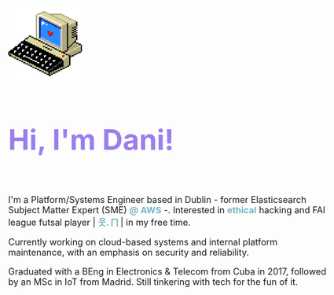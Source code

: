 <title>Home</title>

<style>
  body {
    font-size: 18px;
  }
</style>
<br>

<p align="left"><img alt="Shell" src="media/pixel art.gif" width="150" height="150"></p>


<h1 style="font-size: 3.2em; color: #9a7eed;">Hi, I'm Dani!</h1>

<br>


I'm a Platform/Systems Engineer based in Dublin - former Elasticsearch Subject Matter Expert (SME) **<span style="color: #76b5c5;">@ AWS</span>** -. Interested in **<span style="color: #76b5c5;">ethical</span>** hacking and FAI league futsal player | **<span style="color: #76b5c5;">웃. ⨅</span>** | in my free time.

Currently working on cloud-based systems and internal platform maintenance, with an emphasis on security and reliability.

Graduated with a BEng in Electronics & Telecom from Cuba in 2017, followed by an MSc in IoT from Madrid. Still tinkering with tech for the fun of it.


